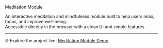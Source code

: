  Meditation Module

An interactive meditation and mindfulness module built to help users relax, focus, and improve well-being.  
Accessible directly in the browser with a clean UI and simple features.  

---
🌐 Explore the project live: [Meditation Module Demo](https://emily-64.github.io/Meditation/)

